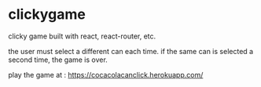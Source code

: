 # clickygame


clicky game built with react, react-router, etc. 

the user must select a different can each time. if the same can is selected a second time, the game is over.

play the game at : https://cocacolacanclick.herokuapp.com/

